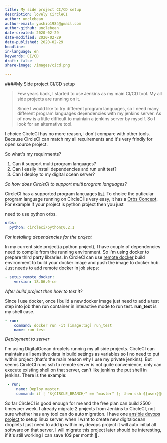 ```yaml
---
title: My side project CI/CD setup 
description: lovely CircleCI 
author: unclebean
author-email: yushio1984@gmail.com
author-github: unclebean
date-created: 2020-02-29
date-modified: 2020-02-29
date-published: 2020-02-29
headline:
in-language: en
keywords: CI/CD 
draft: false 
share-image: /images/cicd.png

---
```


####My Side project CI/CD setup

> Few years back, I started to use Jenkins as my main CI/CD tool. My all side projects are running on it.
>
> Since I would like to try different program languages, so I need many different program languages dependencies with my jenkins server. As of now is a little difficult to maintain a jenkins server by myself. So I look for an alternative tool.

I choice CircleCI has no more reason, I don't compare with other tools. Because CircleCI can match my all requirements and it's very frindly for open source project.

So what's my requirments?

1. Can it support multi program languages?
2. Can I easily install dependencies and run unit test?
3. Can I deploy to my digital ocean server?

*So how does CircleCI to support multi program languages?*

CircleCI has a supported program languages [list](https://circleci.com/docs/2.0/demo-apps/#section=welcome). To choice the puticular program language running on CircleCI is very easy, it has a [Orbs Concept](https://circleci.com/docs/2.0/using-orbs/). For example if your project is python project then you just 

need to use python orbs.

```yaml
orbs:
  python: circleci/python@0.2.1
```

*For installing dependencies for the project*

In my current side project(a python project), I have couple of dependencies need to compile from the running environment. So I'm using docker to prepare third party libraries. In CircleCI can use [remote docker](https://circleci.com/docs/2.0/building-docker-images/) build environment to build your docker image and push the image to docker hub. Just needs to add remote docker in job steps:

```yaml
- setup_remote_docker:
    version: 18.06.0-ce
```

*After build project then how to test it?*

Since I use docker, once I build a new docker image just need to add a test step into job then run container in interactive mode to run test. **run_test** is my shell case. 

```yaml
- run:
    command: docker run -it [image:tag] run_test
    name: run test
```

*Deployment to server*

I'm using DigitalOcean droplets running my all side projects. CircleCI can maintains all sensitive data in build settings as variables so I no need to put within project (that's the main reason why I use my private jenkins). But seems CircleCI runs ssh to remote server is not quite convenience, only can execute existing shell on that server, can't like jenkins the put shell in jenkins. There is the example:

```yaml
 - run:
     name: Deploy master.
     command: if [ "${CIRCLE_BRANCH}" == "master" ]; then ssh ${user}@${server} 'cd /home/deploy/deploy.sh'; else echo "Skipped"; fi

```

So far CircleCI is good enough for me and the free plan can build 2500 times per week. I already migrate 2 projects from Jenkins to CircleCI, not sure whether has any tool can do auto migration. I have one [ansible devops project](https://github.com/unclebean/init-env) to setup linux server, when I want to create new digitalocean droplets I just need to add ip within my devops project it will auto initial all software on that server. I will migrate this project later should be interesting, if it's still working I can save 10$ per month 🥰.

